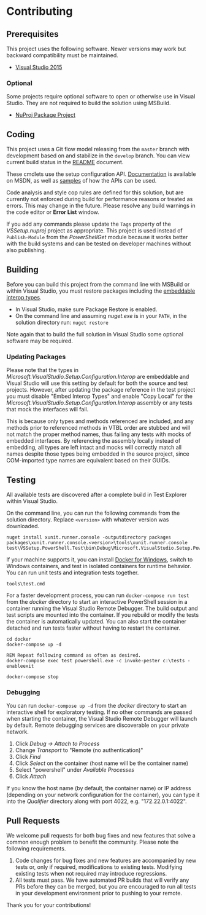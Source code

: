 Contributing
============

## Prerequisites

This project uses the following software. Newer versions may work but backward compatibility must be maintained.

* [Visual Studio 2015](https://www.visualstudio.com/en-us/downloads/visual-studio-2015-downloads-vs.aspx)

### Optional

Some projects require optional software to open or otherwise use in Visual Studio. They are not required to build the solution using MSBuild.

* [NuProj Package Project](https://marketplace.visualstudio.com/items?itemName=NuProjTeam.NuGetPackageProject)

## Coding

This project uses a Git flow model releasing from the `master` branch with development based on and stabilize in the `develop` branch. You can view current build status in the [README](README.md) document.

These cmdlets use the setup configuration API. [Documentation][docs] is available on MSDN, as well as [samples][samples] of how the APIs can be used.

Code analysis and style cop rules are defined for this solution, but are currently not enforced during build for performance reasons or treated as errors. This may change in the future. Please resolve any build warnings in the code editor or **Error List** window.

If you add any commands please update the `Tags` property of the _VSSetup.nuproj_ project as appropriate. This project is used instead of `Publish-Module` from the _PowerShellGet_ module because it works better with the build systems and can be tested on developer machines without also publishing.

## Building

Before you can build this project from the command line with MSBuild or within Visual Studio, you must restore packages including the [embeddable interop types][interop].

* In Visual Studio, make sure Package Restore is enabled.
* On the command line and assuming _nuget.exe_ is in your `PATH`, in the solution directory run: `nuget restore`

Note again that to build the full solution in Visual Studio some optional software may be required.

### Updating Packages

Please note that the types in _Microsoft.VisualStudio.Setup.Configuration.Interop_ are embeddable and Visual Studio will use this setting by default for both the source and test projects. However, after updating the package reference in the test project you must disable "Embed Interop Types" and enable "Copy Local" for the _Microsoft.VisualStudio.Setup.Configuration.Interop_ assembly or any tests that mock the interfaces will fail.

This is because only types and methods referenced are included, and any methods prior to referenced methods in VTBL order are stubbed and will not match the proper method names, thus failing any tests with mocks of embedded interfaces. By referencing the assembly locally instead of embedding, all types are left intact and mocks will correctly match all names despite those types being embedded in the source project, since COM-imported type names are equivalent based on their GUIDs.

## Testing

All available tests are discovered after a complete build in Test Explorer within Visual Studio.

On the command line, you can run the following commands from the solution directory. Replace `<version>` with whatever version was downloaded.

```batch
nuget install xunit.runner.console -outputdirectory packages
packages\xunit.runner.console.<version>\tools\xunit.runner.console test\VSSetup.PowerShell.Test\bin\Debug\Microsoft.VisualStudio.Setup.PowerShell.Test.dll
```

If your machine supports it, you can install [Docker for Windows][docker], switch to Windows containers, and test in isolated containers for runtime behavior. You can run unit tests and integration tests together.

```batch
tools\test.cmd
```

For a faster development process, you can run `docker-compose run test` from the _docker_ directory to start an interactive PowerShell session in a container running the Visual Studio Remote Debugger. The build output and test scripts are mounted into the container. If you rebuild or modify the tests the container is automatically updated. You can also start the container detached and run tests faster without having to restart the container.

```batch
cd docker
docker-compose up -d

REM Repeat following command as often as desired.
docker-compose exec test powershell.exe -c invoke-pester c:\tests -enableexit

docker-compose stop
```

### Debugging

You can run `docker-compose up -d` from the _docker_ directory to start an interactive shell for exploratory testing. If no other commands are passed when starting the container, the Visual Studio Remote Debugger will launch by default. Remote debugging services are discoverable on your private network.

1. Click *Debug -> Attach to Process*
2. Change *Transport* to "Remote (no authentication)"
3. Click *Find*
4. Click *Select* on the container (host name will be the container name)
5. Select "powershell" under *Available Processes*
6. Click *Attach*

If you know the host name (by default, the container name) or IP address (depending on your network configuration for the container), you can type it into the *Qualifier* directory along with port 4022, e.g. "172.22.0.1:4022".

## Pull Requests

We welcome pull requests for both bug fixes and new features that solve a common enough problem to benefit the community. Please note the following requirements.

1. Code changes for bug fixes and new features are accompanied by new tests or, only if required, modifications to existing tests. Modifying existing tests when not required may introduce regressions.
2. All tests must pass. We have automated PR builds that will verify any PRs before they can be merged, but you are encouraged to run all tests in your development environment prior to pushing to your remote.

Thank you for your contributions!

  [docker]: https://www.docker.com/products/overview
  [samples]: https://aka.ms/setup/configuration/samples
  [docs]: https://aka.ms/setup/configuration/docs
  [interop]: https://aka.ms/setup/configuration/interop
